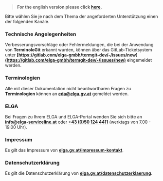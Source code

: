 > **For the english version please click [here](support_en.html).**

Bitte wählen Sie je nach dem Thema der angeforderten Unterstützung einen der folgenden Kanäle.

### Technische Angelegenheiten
Verbesserungsvorschläge oder Fehlermeldungen, die bei der Anwendung von **TerminoloGit** erkannt wurden, können über das GitLab-Ticketsystem unter **[https://gitlab.com/elga-gmbh/termgit-dev/-/issues/new](https://gitlab.com/elga-gmbh/termgit-dev/-/issues/new)** eingemeldet werden. 

### Terminologien
Alle mit dieser Dokumentation nicht beantwortbaren Fragen zu **Terminologien** können an **[cda@elga.gv.at](mailto:cda@elga.gv.at)** gemeldet werden.

### ELGA
Bei Fragen zu Ihrem ELGA und ELGA-Portal wenden Sie sich bitte an **[info@elga-serviceline.at](mailto:info@elga-serviceline.at)** oder **[+43 (0)50 124 4411](tel:+43501244411)**
(werktags von 7.00 - 19.00 Uhr).

### Impressum
Es gilt das Impressum von **[elga.gv.at/impressum-kontakt](https://www.elga.gv.at/impressum-kontakt/)**.

### Datenschutzerklärung
Es gilt die Datenschutzerklärung von **[elga.gv.at/datenschutzerklaerung](https://www.elga.gv.at/datenschutzerklaerung/)**.